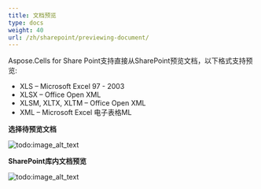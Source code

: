 ```yaml
---
title: 文档预览
type: docs
weight: 40
url: /zh/sharepoint/previewing-document/
---
```


Aspose.Cells for Share Point支持直接从SharePoint预览文档，以下格式支持预览:

- XLS – Microsoft Excel 97 - 2003
- XLSX – Office Open XML
- XLSM, XLTX, XLTM – Office Open XML
- XML – Microsoft Excel 电子表格ML

**选择待预览文档** 

![todo:image_alt_text](previewing-document_1.png)



**SharePoint库内文档预览** 

![todo:image_alt_text](previewing-document_2.png)



